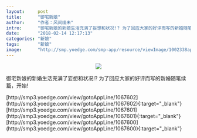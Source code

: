 ```yaml
---
layout:     post
title:      "御宅新娘"
author:     "作者：风间绫未"
intro:      "御宅新娘的新婚生活充满了妄想和状况!? 为了回应大家的好评而写的新婚随笔续篇，开始!"
date:       "2018-02-14 12:17:13"
categories: "新娘"
tags:       "新娘"
image:      "http://smp.yoedge.com/smp-app/resource/viewImage/1002338appline.png"
---
```

<div style="text-align: center">
<p><img src="http://smp.yoedge.com/smp-app/resource/viewImage/1002338appline.png"/></p>
</div>
<p class="post-meta">
<span>御宅新娘的新婚生活充满了妄想和状况!? 为了回应大家的好评而写的新婚随笔续篇，开始!</span>
</p>
[http://smp3.yoedge.com/view/gotoAppLine/1067602](http://smp3.yoedge.com/view/gotoAppLine/1067602){:target="_blank"}
[http://smp3.yoedge.com/view/gotoAppLine/1067601](http://smp3.yoedge.com/view/gotoAppLine/1067601){:target="_blank"}
[http://smp3.yoedge.com/view/gotoAppLine/1067600](http://smp3.yoedge.com/view/gotoAppLine/1067600){:target="_blank"}


